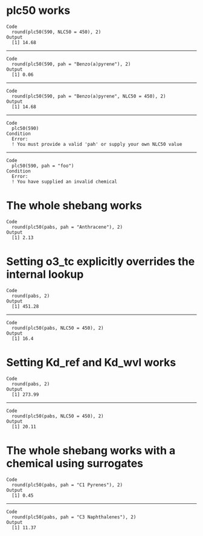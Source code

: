 # plc50 works

    Code
      round(plc50(590, NLC50 = 450), 2)
    Output
      [1] 14.68

---

    Code
      round(plc50(590, pah = "Benzo(a)pyrene"), 2)
    Output
      [1] 0.06

---

    Code
      round(plc50(590, pah = "Benzo(a)pyrene", NLC50 = 450), 2)
    Output
      [1] 14.68

---

    Code
      plc50(590)
    Condition
      Error:
      ! You must provide a valid 'pah' or supply your own NLC50 value

---

    Code
      plc50(590, pah = "foo")
    Condition
      Error:
      ! You have supplied an invalid chemical

# The whole shebang works

    Code
      round(plc50(pabs, pah = "Anthracene"), 2)
    Output
      [1] 2.13

# Setting o3_tc explicitly overrides the internal lookup

    Code
      round(pabs, 2)
    Output
      [1] 451.28

---

    Code
      round(plc50(pabs, NLC50 = 450), 2)
    Output
      [1] 16.4

# Setting Kd_ref and Kd_wvl works

    Code
      round(pabs, 2)
    Output
      [1] 273.99

---

    Code
      round(plc50(pabs, NLC50 = 450), 2)
    Output
      [1] 20.11

# The whole shebang works with a chemical using surrogates

    Code
      round(plc50(pabs, pah = "C1 Pyrenes"), 2)
    Output
      [1] 0.45

---

    Code
      round(plc50(pabs, pah = "C3 Naphthalenes"), 2)
    Output
      [1] 11.37


